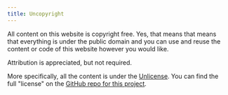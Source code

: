 ```yaml
---
title: Uncopyright
---
```


All content on this website is copyright free. Yes, that means that means that everything is under the public domain and you can use and reuse the content or code of this website however you would like.

Attribution is appreciated, but not required.

More specifically, all the content is under the [Unlicense](https://unlicense.org/). You can find the full "license" on the [GitHub repo for this project](https://github.com/ericmurphyxyz/ericmurphy.xyz/blob/master/LICENSE.md).
